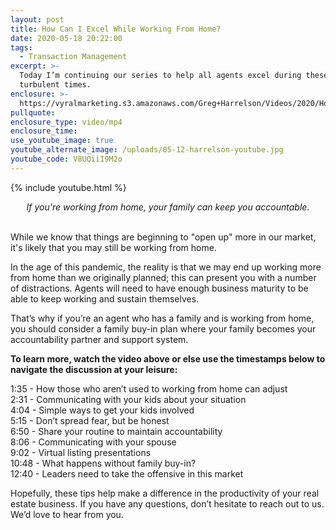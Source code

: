 ```yaml
---
layout: post
title: How Can I Excel While Working From Home?
date: 2020-05-18 20:22:00
tags:
  - Transaction Management
excerpt: >-
  Today I’m continuing our series to help all agents excel during these
  turbulent times.
enclosure: >-
  https://vyralmarketing.s3.amazonaws.com/Greg+Harrelson/Videos/2020/How+Can+I+Excel+While+Working+From+Home_.mp4
pullquote:
enclosure_type: video/mp4
enclosure_time:
use_youtube_image: true
youtube_alternate_image: /uploads/05-12-harrelson-youtube.jpg
youtube_code: V8UQiiI9M2o
---
```


{% include youtube.html %}

<center><em>If you're working from home, your family can keep you accountable.</em></center>

<br>While we know that things are beginning to "open up" more in our market, it's likely that you may still be working from home.

In the age of this pandemic, the reality is that we may end up working more from home than we originally planned; this can present you with a number of distractions. Agents will need to have enough business maturity to be able to keep working and sustain themselves.

That’s why if you’re an agent who has a family and is working from home, you should consider a family buy-in plan where your family becomes your accountability partner and support system.

**To learn more, watch the video above or else use the timestamps below to navigate the discussion at your leisure:**

1:35 - How those who aren’t used to working from home can adjust<br>2:31 - Communicating with your kids about your situation<br>4:04 - Simple ways to get your kids involved<br>5:15 - Don’t spread fear, but be honest<br>6:50 - Share your routine to maintain accountability<br>8:06 - Communicating with your spouse<br>9:02 - Virtual listing presentations<br>10:48 - What happens without family buy-in?<br>12:40 - Leaders need to take the offensive in this market

Hopefully, these tips help make a difference in the productivity of your real estate business. If you have any questions, don’t hesitate to reach out to us. We’d love to hear from you.